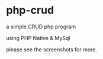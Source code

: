 # php-crud
a simple CRUD php program

using PHP Native & MySql

please see the screenshots for more.
